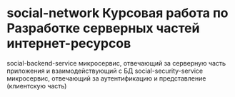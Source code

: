 # social-network Курсовая работа по Разработке серверных частей интернет-ресурсов

social-backend-service микросервис, отвечающий за серверную часть приложения и взаимодействующий с БД
social-security-service микросервис, отвечающий за аутентификацию и представление (клиентскую часть)
